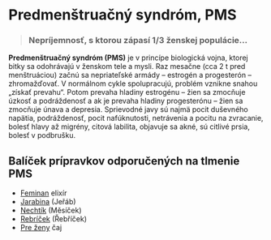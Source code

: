 Predmenštruačný syndróm, PMS
============================


> ### Nepríjemnosť, s ktorou zápasí 1/3 ženskej populácie…
> 
> 

**Predmenštruačný syndróm (PMS)** je v princípe biologická vojna, ktorej bitky
sa odohrávajú v ženskom tele a mysli. Raz mesačne (cca 2 t pred menštruáciou)
začnú sa nepriateľské armády – estrogén a progesterón – zhromažďovať. V
normálnom cykle spolupracujú, problém vznikne snahou „získať prevahu“. Potom
prevaha hladiny estrogénu – žien sa zmocňuje úzkosť a podráždenosť a ak je
prevaha hladiny progesterónu – žien sa zmocňuje únava a depresia. Sprievodné
javy sú najmä pocit duševného napätia, podráždenosť, pocit nafúknutosti,
netrávenia a pocitu na zvracanie, bolesť hlavy až migrény, citová labilita,
objavuje sa akné, sú citlivé prsia, bolesť v podbrušku.

Balíček prípravkov odporučených na tlmenie PMS
----------------------------------------------

* [Feminan](/sip/elixiry/feminan) elixír
* [Jarabina](/sip/tinktury/jarabina) (Jeřáb)
* [Nechtík](/sip/#p/nechtik) (Měsíček)
* [Rebríček](/sip/#p/rebricek) (Řebříček)
* [Pre ženy](/sip/caje/pre-zeny) čaj
